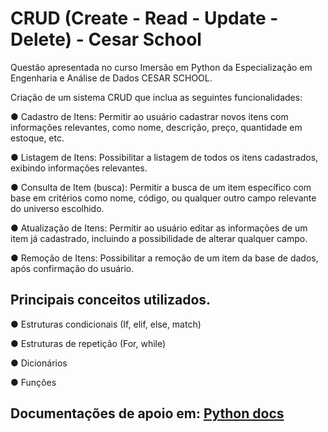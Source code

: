 # CRUD (Create - Read - Update - Delete) - Cesar School

Questão apresentada no curso Imersão em Python da Especialização em Engenharia e Análise de Dados CESAR SCHOOL.

Criação de um sistema CRUD que inclua as seguintes funcionalidades:

● Cadastro de Itens: Permitir ao usuário cadastrar novos itens com informações
relevantes, como nome, descrição, preço, quantidade em estoque, etc.

● Listagem de Itens: Possibilitar a listagem de todos os itens cadastrados, exibindo informações relevantes.

● Consulta de Item (busca): Permitir a busca de um item específico com base em critérios como nome, código, ou qualquer outro campo relevante do universo escolhido.

● Atualização de Itens: Permitir ao usuário editar as informações de um item já cadastrado, incluindo a possibilidade de alterar qualquer campo.

● Remoção de Itens: Possibilitar a remoção de um item da base de dados, após confirmação do usuário.

## Principais conceitos utilizados.
● Estruturas condicionais (If, elif, else, match)

● Estruturas de repetição (For, while)

● Dicionários

● Funções

## Documentações de apoio em: [Python docs](https://docs.python.org/pt-br/3/tutorial/)

